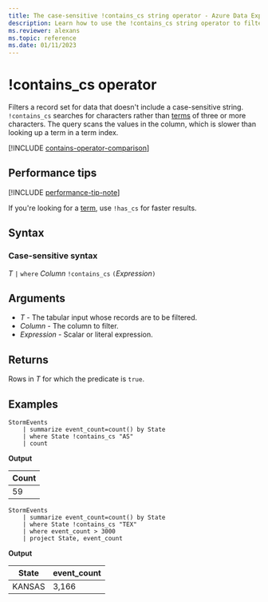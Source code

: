 ```yaml
---
title: The case-sensitive !contains_cs string operator - Azure Data Explorer
description: Learn how to use the !contains_cs string operator to filter data that doesn't include a case-sensitive string.
ms.reviewer: alexans
ms.topic: reference
ms.date: 01/11/2023
---
```


# !contains_cs operator

Filters a record set for data that doesn't include a case-sensitive string. `!contains_cs` searches for characters rather than [terms](datatypes-string-operators.md#what-is-a-term) of three or more characters. The query scans the values in the column, which is slower than looking up a term in a term index.

[!INCLUDE [contains-operator-comparison](../../includes/contains-operator-comparison.md)]

## Performance tips

[!INCLUDE [performance-tip-note](../../includes/performance-tip-note.md)]

If you're looking for a [term](datatypes-string-operators.md#what-is-a-term), use `!has_cs` for faster results.

## Syntax

### Case-sensitive syntax

*T* `|` `where` *Column* `!contains_cs` `(`*Expression*`)`

## Arguments

* *T* - The tabular input whose records are to be filtered.
* *Column* - The column to filter.
* *Expression* - Scalar or literal expression.

## Returns

Rows in *T* for which the predicate is `true`.

## Examples

<!-- csl: https://help.kusto.windows.net/Samples -->
```kusto
StormEvents
    | summarize event_count=count() by State
    | where State !contains_cs "AS"
    | count
```

**Output**

|Count|
|-----|
|59|

<!-- csl: https://help.kusto.windows.net/Samples -->
```kusto
StormEvents
    | summarize event_count=count() by State
    | where State !contains_cs "TEX"
    | where event_count > 3000
    | project State, event_count
```

**Output**

|State|event_count|
|-----|-----------|
|KANSAS|3,166|
